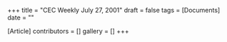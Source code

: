 +++
title = "CEC Weekly July 27, 2001"
draft = false
tags = [Documents]
date = ""

[Article]
contributors = []
gallery = []
+++